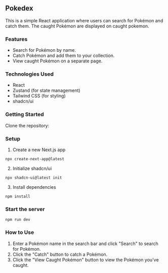 ## Pokedex
This is a simple React application where users can search for Pokémon and catch them. The caught Pokémon are displayed on caught pokemon.

### Features
- Search for Pokémon by name.
- Catch Pokémon and add them to your collection.
- View caught Pokémon on a separate page.

### Technologies Used
- React
- Zustand (for state management)
- Tailwind CSS (for styling)
- shadcn/ui
  
### Getting Started
Clone the repository:


### Setup
1. Create a new Next.js app
   
```
npx create-next-app@latest
```

2. Initialize shadcn/ui

```
npx shadcn-ui@latest init
```

3. Install dependencies
   
```
npm install
```

### Start the server 

```
npm run dev
```

### How to Use
1. Enter a Pokémon name in the search bar and click "Search" to search for Pokémon.
2. Click the "Catch" button to catch a Pokémon.
3. Click the "View Caught Pokémon" button to view the Pokémon you've caught.



